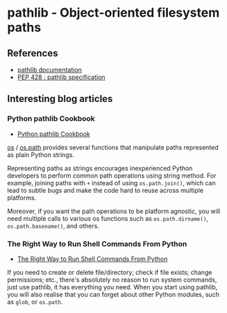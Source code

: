 # pathlib - Object-oriented filesystem paths

## References

- [pathlib documentation](https://docs.python.org/3/library/pathlib.html)
- [PEP 428 : pathlib specification](https://peps.python.org/pep-0428/)

## Interesting blog articles

### Python pathlib Cookbook

- [Python pathlib Cookbook](https://miguendes.me/python-pathlib)

[os](https://docs.python.org/3/library/os.html) / [os.path](https://docs.python.org/3/library/os.path.html) 
provides several functions that manipulate paths represented as plain Python
strings.

Representing paths as strings encourages inexperienced Python developers to
perform common path operations using string method. For example, joining paths
with `+` instead of using `os.path.join()`, which can lead to subtle bugs and
make the code hard to reuse across multiple platforms.

Moreover, if you want the path operations to be platform agnostic, you will
need multiple calls to various os functions such as `os.path.dirname()`,
`os.path.basename()`, and others.

### The Right Way to Run Shell Commands From Python

- [The Right Way to Run Shell Commands From Python](https://martinheinz.dev/blog/98)

If you need to create or delete file/directory; check if file exists; change
permissions; etc., there's absolutely no reason to run system commands, just
use pathlib, it has everything you need. When you start using pathlib, you will
also realise that you can forget about other Python modules, such as `glob`, or
`os.path`.

